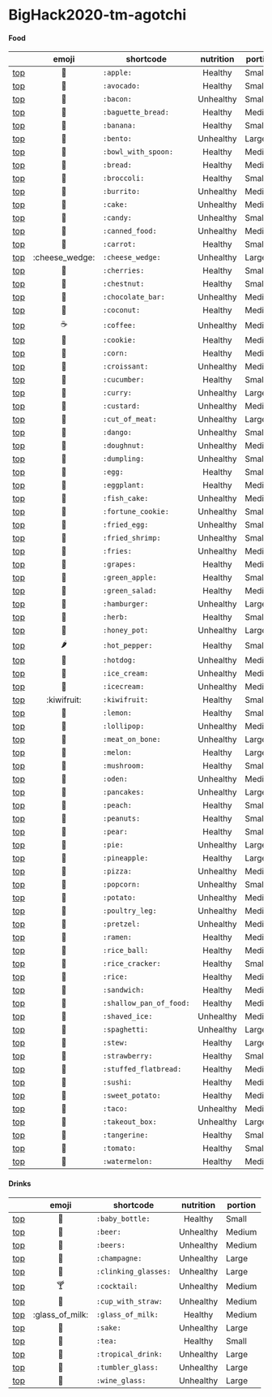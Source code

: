 # BigHack2020-tm-agotchi

#### Food

|          |         emoji         | shortcode               | nutrition | portion |
| -------- | :-------------------: | ----------------------- | :-------: | ------- |
| [top](#) |        :apple:        | `:apple:`               |  Healthy  | Small   |
| [top](#) |       :avocado:       | `:avocado:`             |  Healthy  | Small   |
| [top](#) |        :bacon:        | `:bacon:`               | Unhealthy | Small   |
| [top](#) |   :baguette_bread:    | `:baguette_bread:`      |  Healthy  | Medium  |
| [top](#) |       :banana:        | `:banana:`              |  Healthy  | Small   |
| [top](#) |        :bento:        | `:bento:`               | Unhealthy | Large   |
| [top](#) |   :bowl_with_spoon:   | `:bowl_with_spoon:`     |  Healthy  | Medium  |
| [top](#) |        :bread:        | `:bread:`               |  Healthy  | Medium  |
| [top](#) |      :broccoli:       | `:broccoli:`            |  Healthy  | Small   |
| [top](#) |       :burrito:       | `:burrito:`             | Unhealthy | Medium  |
| [top](#) |        :cake:         | `:cake:`                | Unhealthy | Medium  |
| [top](#) |        :candy:        | `:candy:`               | Unhealthy | Small   |
| [top](#) |     :canned_food:     | `:canned_food:`         | Unhealthy | Medium  |
| [top](#) |       :carrot:        | `:carrot:`              |  Healthy  | Small   |
| [top](#) |    :cheese_wedge:     | `:cheese_wedge:`        | Unhealthy | Large   |
| [top](#) |      :cherries:       | `:cherries:`            |  Healthy  | Small   |
| [top](#) |      :chestnut:       | `:chestnut:`            |  Healthy  | Small   |
| [top](#) |    :chocolate_bar:    | `:chocolate_bar:`       | Unhealthy | Medium  |
| [top](#) |       :coconut:       | `:coconut:`             |  Healthy  | Medium  |
| [top](#) |       :coffee:        | `:coffee:`              | Unhealthy | Medium  |
| [top](#) |       :cookie:        | `:cookie:`              |  Healthy  | Medium  |
| [top](#) |        :corn:         | `:corn:`                |  Healthy  | Medium  |
| [top](#) |      :croissant:      | `:croissant:`           | Unhealthy | Medium  |
| [top](#) |      :cucumber:       | `:cucumber:`            |  Healthy  | Small   |
| [top](#) |        :curry:        | `:curry:`               | Unhealthy | Large   |
| [top](#) |       :custard:       | `:custard:`             | Unhealthy | Medium  |
| [top](#) |     :cut_of_meat:     | `:cut_of_meat:`         | Unhealthy | Large   |
| [top](#) |        :dango:        | `:dango:`               | Unhealthy | Small   |
| [top](#) |      :doughnut:       | `:doughnut:`            | Unhealthy | Medium  |
| [top](#) |      :dumpling:       | `:dumpling:`            | Unhealthy | Small   |
| [top](#) |         :egg:         | `:egg:`                 |  Healthy  | Small   |
| [top](#) |      :eggplant:       | `:eggplant:`            |  Healthy  | Medium  |
| [top](#) |      :fish_cake:      | `:fish_cake:`           | Unhealthy | Medium  |
| [top](#) |   :fortune_cookie:    | `:fortune_cookie:`      | Unhealthy | Small   |
| [top](#) |      :fried_egg:      | `:fried_egg:`           | Unhealthy | Small   |
| [top](#) |    :fried_shrimp:     | `:fried_shrimp:`        | Unhealthy | Small   |
| [top](#) |        :fries:        | `:fries:`               | Unhealthy | Medium  |
| [top](#) |       :grapes:        | `:grapes:`              |  Healthy  | Medium  |
| [top](#) |     :green_apple:     | `:green_apple:`         |  Healthy  | Small   |
| [top](#) |     :green_salad:     | `:green_salad:`         |  Healthy  | Medium  |
| [top](#) |      :hamburger:      | `:hamburger:`           | Unhealthy | Large   |
| [top](#) |        :herb:         | `:herb:`                |  Healthy  | Small   |
| [top](#) |      :honey_pot:      | `:honey_pot:`           | Unhealthy | Large   |
| [top](#) |     :hot_pepper:      | `:hot_pepper:`          |  Healthy  | Small   |
| [top](#) |       :hotdog:        | `:hotdog:`              | Unhealthy | Medium  |
| [top](#) |      :ice_cream:      | `:ice_cream:`           | Unhealthy | Medium  |
| [top](#) |      :icecream:       | `:icecream:`            | Unhealthy | Medium  |
| [top](#) |      :kiwifruit:      | `:kiwifruit:`           |  Healthy  | Small   |
| [top](#) |        :lemon:        | `:lemon:`               |  Healthy  | Small   |
| [top](#) |      :lollipop:       | `:lollipop:`            | Unhealthy | Medium  |
| [top](#) |    :meat_on_bone:     | `:meat_on_bone:`        | Unhealthy | Large   |
| [top](#) |        :melon:        | `:melon:`               |  Healthy  | Large   |
| [top](#) |      :mushroom:       | `:mushroom:`            |  Healthy  | Small   |
| [top](#) |        :oden:         | `:oden:`                | Unhealthy | Medium  |
| [top](#) |      :pancakes:       | `:pancakes:`            | Unhealthy | Large   |
| [top](#) |        :peach:        | `:peach:`               |  Healthy  | Small   |
| [top](#) |       :peanuts:       | `:peanuts:`             |  Healthy  | Small   |
| [top](#) |        :pear:         | `:pear:`                |  Healthy  | Small   |
| [top](#) |         :pie:         | `:pie:`                 | Unhealthy | Large   |
| [top](#) |      :pineapple:      | `:pineapple:`           |  Healthy  | Large   |
| [top](#) |        :pizza:        | `:pizza:`               | Unhealthy | Medium  |
| [top](#) |       :popcorn:       | `:popcorn:`             | Unhealthy | Small   |
| [top](#) |       :potato:        | `:potato:`              | Unhealthy | Medium  |
| [top](#) |     :poultry_leg:     | `:poultry_leg:`         | Unhealthy | Medium  |
| [top](#) |       :pretzel:       | `:pretzel:`             | Unhealthy | Medium  |
| [top](#) |        :ramen:        | `:ramen:`               |  Healthy  | Medium  |
| [top](#) |      :rice_ball:      | `:rice_ball:`           |  Healthy  | Medium  |
| [top](#) |    :rice_cracker:     | `:rice_cracker:`        |  Healthy  | Small   |
| [top](#) |        :rice:         | `:rice:`                |  Healthy  | Medium  |
| [top](#) |      :sandwich:       | `:sandwich:`            |  Healthy  | Medium  |
| [top](#) | :shallow_pan_of_food: | `:shallow_pan_of_food:` |  Healthy  | Medium  |
| [top](#) |     :shaved_ice:      | `:shaved_ice:`          | Unhealthy | Medium  |
| [top](#) |      :spaghetti:      | `:spaghetti:`           | Unhealthy | Large   |
| [top](#) |        :stew:         | `:stew:`                |  Healthy  | Large   |
| [top](#) |     :strawberry:      | `:strawberry:`          |  Healthy  | Small   |
| [top](#) |  :stuffed_flatbread:  | `:stuffed_flatbread:`   |  Healthy  | Medium  |
| [top](#) |        :sushi:        | `:sushi:`               |  Healthy  | Medium  |
| [top](#) |    :sweet_potato:     | `:sweet_potato:`        |  Healthy  | Medium  |
| [top](#) |        :taco:         | `:taco:`                | Unhealthy | Medium  |
| [top](#) |     :takeout_box:     | `:takeout_box:`         | Unhealthy | Large   |
| [top](#) |      :tangerine:      | `:tangerine:`           |  Healthy  | Small   |
| [top](#) |       :tomato:        | `:tomato:`              |  Healthy  | Small   |
| [top](#) |     :watermelon:      | `:watermelon:`          |  Healthy  | Medium  |

#### Drinks

|          |       emoji        | shortcode            | nutrition | portion |
| -------- | :----------------: | -------------------- | :-------: | ------- |
| [top](#) |   :baby_bottle:    | `:baby_bottle:`      |  Healthy  | Small   |
| [top](#) |       :beer:       | `:beer:`             | Unhealthy | Medium  |
| [top](#) |      :beers:       | `:beers:`            | Unhealthy | Medium  |
| [top](#) |    :champagne:     | `:champagne:`        | Unhealthy | Large   |
| [top](#) | :clinking_glasses: | `:clinking_glasses:` | Unhealthy | Large   |
| [top](#) |     :cocktail:     | `:cocktail:`         | Unhealthy | Medium  |
| [top](#) |  :cup_with_straw:  | `:cup_with_straw:`   | Unhealthy | Medium  |
| [top](#) |  :glass_of_milk:   | `:glass_of_milk:`    |  Healthy  | Medium  |
| [top](#) |       :sake:       | `:sake:`             | Unhealthy | Large   |
| [top](#) |       :tea:        | `:tea:`              |  Healthy  | Small   |
| [top](#) |  :tropical_drink:  | `:tropical_drink:`   | Unhealthy | Large   |
| [top](#) |  :tumbler_glass:   | `:tumbler_glass:`    | Unhealthy | Large   |
| [top](#) |    :wine_glass:    | `:wine_glass:`       | Unhealthy | Large   |
